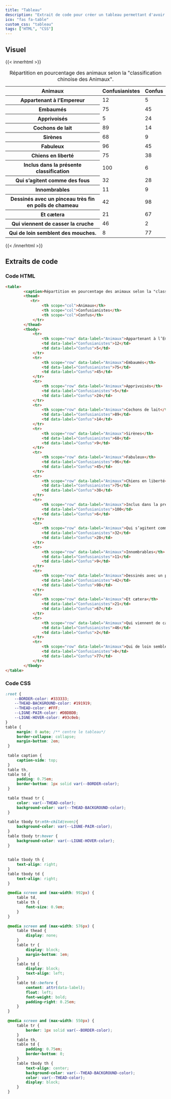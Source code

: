 ```yaml
---
title: "Tableau"
description: "Extrait de code pour créer un tableau permettant d'avoir une vue sans ascenseur horizontal lors d'un affichage en 320px de large."
ico: "fas fa-table"
custom_css: "tableau"
tags: ["HTML", "CSS"]
---
```



## Visuel

{{< innerhtml >}}
<div class="marges">
<table class="resp">
        <caption>Répartition en pourcentage des animaux selon la "classification chinoise des Animaux".</caption>
        <thead>
           <tr>
                <th scope="col">Animaux</th>
                <th scope="col">Confusianistes</th>
                <th scope="col">Confus</th>
            </tr>
        </thead> 
        <tbody>
            <tr>
                <th scope="row" data-label="Animaux">Appartenant à l’Empereur</th>
                <td data-label="Confusianistes">12</td>
                <td data-label="Confus">5</td>
            </tr>
            <tr>
                <th scope="row" data-label="Animaux">Embaumés</th>
                <td data-label="Confusianistes">75</td>
                <td data-label="Confus">45</td>
            </tr>
            <tr>
                <th scope="row" data-label="Animaux">Apprivoisés</th>
                <td data-label="Confusianistes">5</td>
                <td data-label="Confus">24</td>
            </tr>
            <tr>
                <th scope="row" data-label="Animaux">Cochons de lait</th>
                <td data-label="Confusianistes">89</td>
                <td data-label="Confus">14</td>
            </tr>
            <tr>
                <th scope="row" data-label="Animaux">Sirènes</th>
                <td data-label="Confusianistes">68</td>
                <td data-label="Confus">9</td>
            </tr>
            <tr>
                <th scope="row" data-label="Animaux">Fabuleux</th>
                <td data-label="Confusianistes">96</td>
                <td data-label="Confus">45</td>
            </tr>
            <tr>
                <th scope="row" data-label="Animaux">Chiens en liberté</th>
                <td data-label="Confusianistes">75</td>
                <td data-label="Confus">38</td>
            </tr>
            <tr>
                <th scope="row" data-label="Animaux">Inclus dans la présente classification</th>
                <td data-label="Confusianistes">100</td>
                <td data-label="Confus">6</td>
            </tr>
            <tr>
                <th scope="row" data-label="Animaux">Qui s’agitent comme des fous</th>
                <td data-label="Confusianistes">32</td>
                <td data-label="Confus">28</td>
            </tr>
            <tr>
                <th scope="row" data-label="Animaux">Innombrables</th>
                <td data-label="Confusianistes">11</td>
                <td data-label="Confus">9</td>
            </tr>
            <tr>
                <th scope="row" data-label="Animaux">Dessinés avec un pinceau très fin en poils de chameau</th>
                <td data-label="Confusianistes">42</td>
                <td data-label="Confus">98</td>
            </tr>
            <tr>
                <th scope="row" data-label="Animaux">Et cætera</th>
                <td data-label="Confusianistes">21</td>
                <td data-label="Confus">67</td>
            </tr>
            <tr>
                <th scope="row" data-label="Animaux">Qui viennent de casser la cruche</th>
                <td data-label="Confusianistes">46</td>
                <td data-label="Confus">2</td>
            </tr>
            <tr>
                <th scope="row" data-label="Animaux">Qui de loin semblent des mouches.</th>
                <td data-label="Confusianistes">8</td>
                <td data-label="Confus">77</td>
            </tr>
        </tbody>
    </table>
</div>
{{< /innerhtml >}}




## Extraits de code

### Code HTML

```html
<table>
        <caption>Répartition en pourcentage des animaux selon la "classification chinoise des Animaux".</caption>
        <thead>
           <tr>
                <th scope="col">Animaux</th>
                <th scope="col">Confusianistes</th>
                <th scope="col">Confus</th>
            </tr>
        </thead> 
        <tbody>
            <tr>
                <th scope="row" data-label="Animaux">Appartenant à l’Empereur</th>
                <td data-label="Confusianistes">12</td>
                <td data-label="Confus">5</td>
            </tr>
            <tr>
                <th scope="row" data-label="Animaux">Embaumés</th>
                <td data-label="Confusianistes">75</td>
                <td data-label="Confus">45</td>
            </tr>
            <tr>
                <th scope="row" data-label="Animaux">Apprivoisés</th>
                <td data-label="Confusianistes">5</td>
                <td data-label="Confus">24</td>
            </tr>
            <tr>
                <th scope="row" data-label="Animaux">Cochons de lait</th>
                <td data-label="Confusianistes">89</td>
                <td data-label="Confus">14</td>
            </tr>
            <tr>
                <th scope="row" data-label="Animaux">Sirènes</th>
                <td data-label="Confusianistes">68</td>
                <td data-label="Confus">9</td>
            </tr>
            <tr>
                <th scope="row" data-label="Animaux">Fabuleux</th>
                <td data-label="Confusianistes">96</td>
                <td data-label="Confus">45</td>
            </tr>
            <tr>
                <th scope="row" data-label="Animaux">Chiens en liberté</th>
                <td data-label="Confusianistes">75</td>
                <td data-label="Confus">38</td>
            </tr>
            <tr>
                <th scope="row" data-label="Animaux">Inclus dans la présente classification</th>
                <td data-label="Confusianistes">100</td>
                <td data-label="Confus">6</td>
            </tr>
            <tr>
                <th scope="row" data-label="Animaux">Qui s’agitent comme des fous</th>
                <td data-label="Confusianistes">32</td>
                <td data-label="Confus">28</td>
            </tr>
            <tr>
                <th scope="row" data-label="Animaux">Innombrables</th>
                <td data-label="Confusianistes">11</td>
                <td data-label="Confus">9</td>
            </tr>
            <tr>
                <th scope="row" data-label="Animaux">Dessinés avec un pinceau très fin en poils de chameau</th>
                <td data-label="Confusianistes">42</td>
                <td data-label="Confus">98</td>
            </tr>
            <tr>
                <th scope="row" data-label="Animaux">Et cætera</th>
                <td data-label="Confusianistes">21</td>
                <td data-label="Confus">67</td>
            </tr>
            <tr>
                <th scope="row" data-label="Animaux">Qui viennent de casser la cruche</th>
                <td data-label="Confusianistes">46</td>
                <td data-label="Confus">2</td>
            </tr>
            <tr>
                <th scope="row" data-label="Animaux">Qui de loin semblent des mouches.</th>
                <td data-label="Confusianistes">8</td>
                <td data-label="Confus">77</td>
            </tr>
        </tbody>
</table>
```



### Code CSS

```css
:root {
    --BORDER-color: #333333;
    --THEAD-BACKGROUND-color: #191919;
    --THEAD-color: #FFF;
    --LIGNE-PAIR-color: #DBDBDB;
    --LIGNE-HOVER-color: #93c0eb;
}
table {
     margin: 0 auto; /** centre le tableau*/
     border-collapse: collapse;
     margin-bottom: 2em;
 }
 
 table caption {
     caption-side: top;
 }
 table th,
 table td {
     padding: 0.75em;
     border-bottom: 1px solid var(--BORDER-color);
 }
 
 table thead tr {
     color: var(--THEAD-color);
     background-color: var(--THEAD-BACKGROUND-color);
 }
 
 table tbody tr:nth-child(even){
     background-color: var(--LIGNE-PAIR-color);
 }
 table tbody tr:hover {
     background-color: var(--LIGNE-HOVER-color);
 }
 
 
 table tbody th {
     text-align: right;
 }
 table tbody td {
     text-align: right;
 }
 
 @media screen and (max-width: 992px) {
     table td,
     table th {
         font-size: 0.9em;
     }
 }
 
 @media screen and (max-width: 576px) {
     table thead {
         display: none;
     }
     table tr {
         display: block;
         margin-bottom: 1em;
     }
     table td {
         display: block;
         text-align: left;
     }
     table td::before {
         content: attr(data-label);
         float: left;
         font-weight: bold;
         padding-right: 0.25em;
     }
 }
 
 @media screen and (max-width: 550px) {
     table tr {
         border: 1px solid var(--BORDER-color);
     }
     table th,
     table td {
         padding: 0.75em;
         border-bottom: 0;
     }  
     table tbody th {
         text-align: center;
         background-color: var(--THEAD-BACKGROUND-color);
         color: var(--THEAD-color);
         display: block;
     }
 }
 
```


